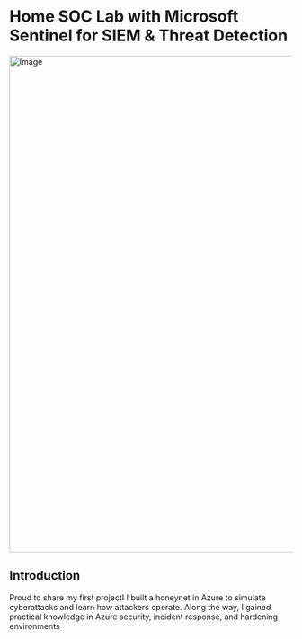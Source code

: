 # Home SOC Lab with Microsoft Sentinel for SIEM &amp; Threat Detection
<img width="1339" height="884" alt="Image" src="https://github.com/user-attachments/assets/e0cd1ed1-fec4-481a-ad7f-15422821daa1" />

## Introduction

  Proud to share my first project! I built a honeynet in Azure to simulate cyberattacks and learn how attackers operate. Along the way, I gained practical knowledge in Azure security, incident response, and hardening environments

